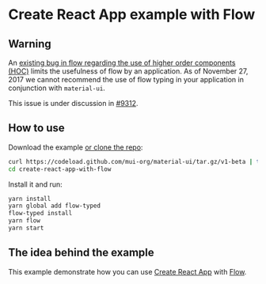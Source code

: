 # Create React App example with Flow

## Warning
An [existing bug in flow regarding the use of higher order components (HOC)](https://github.com/facebook/flow/issues/5382)
limits the usefulness of flow by an application.  As of November 27, 2017 we cannot recommend the use of flow
typing in your application in conjunction with `material-ui`.

This issue is under discussion in [#9312](https://github.com/mui-org/material-ui/issues/9312).

## How to use

Download the example [or clone the repo](https://github.com/mui-org/material-ui):

```bash
curl https://codeload.github.com/mui-org/material-ui/tar.gz/v1-beta | tar -xz --strip=2 material-ui-1-beta/examples/create-react-app-with-flow
cd create-react-app-with-flow
```

Install it and run:

```bash
yarn install
yarn global add flow-typed
flow-typed install
yarn flow
yarn start
```

## The idea behind the example

This example demonstrate how you can use [Create React App](https://github.com/facebookincubator/create-react-app) with [Flow](https://github.com/facebook/flow).
